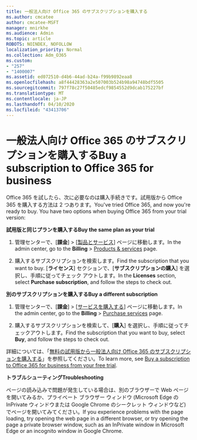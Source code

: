 ```yaml
---
title: 一般法人向け Office 365 のサブスクリプションを購入する
ms.author: cmcatee
author: cmcatee-MSFT
manager: mnirkhe
ms.audience: Admin
ms.topic: article
ROBOTS: NOINDEX, NOFOLLOW
localization_priority: Normal
ms.collection: Adm_O365
ms.custom:
- "257"
- "1400007"
ms.assetid: ed072510-d4b6-44ad-b24a-f99b9892eaa8
ms.openlocfilehash: a8f44428363a2e507003b524b98a94748bdf5505
ms.sourcegitcommit: 797f78c27f50485edcf9854552d9dcab175227bf
ms.translationtype: MT
ms.contentlocale: ja-JP
ms.lasthandoff: 04/10/2020
ms.locfileid: "43413706"
---
```

# <a name="buy-a-subscription-to-office-365-for-business"></a><span data-ttu-id="6787e-102">一般法人向け Office 365 のサブスクリプションを購入する</span><span class="sxs-lookup"><span data-stu-id="6787e-102">Buy a subscription to Office 365 for business</span></span>

<span data-ttu-id="6787e-p101">Office 365 を試したら、次に必要なのは購入手続きです。試用版から Office 365 を購入する方法は 2 つあります。</span><span class="sxs-lookup"><span data-stu-id="6787e-p101">You've tried Office 365, and now you're ready to buy. You have two options when buying Office 365 from your trial version:</span></span>
  
 <span data-ttu-id="6787e-105">**試用版と同じプランを購入する**</span><span class="sxs-lookup"><span data-stu-id="6787e-105">**Buy the same plan as your trial**</span></span>
  
1. <span data-ttu-id="6787e-106">管理センターで、[**課金**] \> [[製品とサービス](https://go.microsoft.com/fwlink/p/?linkid=842054)] ページに移動します。</span><span class="sxs-lookup"><span data-stu-id="6787e-106">In the admin center, go to the **Billing** \> [Products & services](https://go.microsoft.com/fwlink/p/?linkid=842054) page.</span></span>

2. <span data-ttu-id="6787e-107">購入するサブスクリプションを検索します。</span><span class="sxs-lookup"><span data-stu-id="6787e-107">Find the subscription that you want to buy.</span></span> <span data-ttu-id="6787e-108">[**ライセンス**] セクションで、[**サブスクリプションの購入**] を選択し、手順に従ってチェック アウトします。</span><span class="sxs-lookup"><span data-stu-id="6787e-108">In the **Licenses** section, select **Purchase subscription**, and follow the steps to check out.</span></span>

<span data-ttu-id="6787e-109">**別のサブスクリプションを購入する**</span><span class="sxs-lookup"><span data-stu-id="6787e-109">**Buy a different subscription**</span></span>
  
1. <span data-ttu-id="6787e-110">管理センターで、[**課金**] \> [[サービスを購入する](https://go.microsoft.com/fwlink/p/?linkid=868433)] ページに移動します。</span><span class="sxs-lookup"><span data-stu-id="6787e-110">In the admin center, go to the **Billing** \> [Purchase services](https://go.microsoft.com/fwlink/p/?linkid=868433) page.</span></span>

3. <span data-ttu-id="6787e-111">購入するサブスクリプションを検索して、[**購入**] を選択し、手順に従ってチェックアウトします。</span><span class="sxs-lookup"><span data-stu-id="6787e-111">Find the subscription that you want to buy, select **Buy**, and follow the steps to check out.</span></span>

<span data-ttu-id="6787e-112">詳細については、「[無料の試用版から一般法人向け Office 365 のサブスクリプションを購入する](https://docs.microsoft.com/office365/admin/subscriptions-and-billing/buy-a-subscription-from-your-free-trial)」を参照してください。</span><span class="sxs-lookup"><span data-stu-id="6787e-112">To learn more, see [Buy a subscription to Office 365 for business from your free trial](https://docs.microsoft.com/office365/admin/subscriptions-and-billing/buy-a-subscription-from-your-free-trial).</span></span>

<span data-ttu-id="6787e-113">**トラブルシューティング**</span><span class="sxs-lookup"><span data-stu-id="6787e-113">**Troubleshooting**</span></span>

<span data-ttu-id="6787e-114">ページの読み込みで問題が発生している場合は、別のブラウザーで Web ページを開いてみるか、プライベート ブラウザー ウィンドウ (Microsoft Edge の InPrivate ウィンドウまたは Google Chrome のシークレット ウィンドウなど) でページを開いてみてください。</span><span class="sxs-lookup"><span data-stu-id="6787e-114">If you experience problems with the page loading, try opening the web page in a different browser, or try opening the page a private browser window, such as an InPrivate window in Microsoft Edge or an incognito window in Google Chrome.</span></span>
